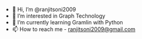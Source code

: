 - 👋 Hi, I’m @ranjitsoni2009
- 👀 I’m interested in Graph Technology
- 🌱 I’m currently learning Gramlin with Python
- 📫 How to reach me - ranjitsoni2009@gmail.com 

<!---
ranjitsoni2009/ranjitsoni2009 is a ✨ special ✨ repository because its `README.md` (this file) appears on your GitHub profile.
You can click the Preview link to take a look at your changes.
--->
